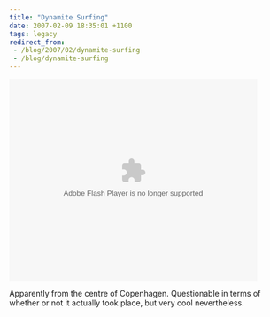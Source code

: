 ```yaml
---
title: "Dynamite Surfing"
date: 2007-02-09 18:35:01 +1100
tags: legacy
redirect_from:
 - /blog/2007/02/dynamite-surfing
 - /blog/dynamite-surfing
---
```


<embed width="448" height="365" src="http://www.ifilm.com/efp" quality="high" bgcolor="000000" name="efp" align="middle" type="application/x-shockwave-flash" pluginspage="http://www.macromedia.com/go/getflashplayer" flashvars="flvbaseclip=2819922&"> </embed>



Apparently from the centre of Copenhagen. Questionable in terms of whether or not it actually took place, but very cool nevertheless.

